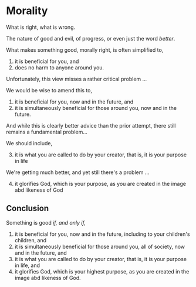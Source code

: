# Morality

What is right, what is wrong.

The nature of good and evil, of progress, or even just the word *better*.

What makes something good, morally right, is often simplified to,

1. it is beneficial for you, and
2. does no harm to anyone around you.

Unfortunately, this view misses a rather critical problem ...

We would be wise to amend this to,

1. it is beneficial for you, now and in the future, and
2. it is simultaneously beneficial for those around you, now and in the future.

And while this is clearly better advice than the prior attempt, there still remains a fundamental problem...

We should include,

3. it is what you are called to do by your creator, that is, it is your purpose in life

We're getting much better, and yet still there's a problem ...

4. it glorifies God, which is your purpose, as you are created in the image abd likeness of God




## Conclusion

Something is good *if, and only if,*

1. it is beneficial for you, now and in the future, including to your children's children, and
2. it is simultaneously beneficial for those around you, all of society, now and in the future, and
3. it is what you are called to do by your creator, that is, it is your purpose in life, and
4. it glorifies God, which is your highest purpose, as you are created in the image abd likeness of God.
















